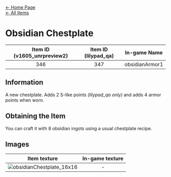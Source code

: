 [← Home Page](../README.md)  
[← All Items](./README.md)

# Obsidian Chestplate
| Item ID (v1605_unrpreview2) | Item ID (lilypad_qa) | In-game Name |
| :-------------------------: | :------------------: | ------------ |
| 346 | 347 | obsidianArmor1 |

## Information 
A new chestplate. Adds 2 S-like points *(lilypad_qa only)* and adds 4 armor points when worn.

## Obtaining the Item
You can craft it with 8 obsidian ingots using a usual chestplate recipe.

## Images
| Item texture | In-game texture |
| :----------: | :-----------: |
| ![obsidianChestplate_16x16](https://raw.githubusercontent.com/Vladg24YT/alphaver/patch-2/items/textures/obsidian_chestplate.png) | - |
